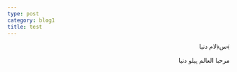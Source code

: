 ```yaml
---
type: post
category: blog1
title: test
---
```


<div dir="rtl">

﴾س﴿لام دنیا

مرحبا العالم
ہیلو دنیا
</div>
